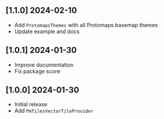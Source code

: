## [1.1.0] 2024-02-10

- Add `ProtomapsThemes` with all Protomaps basemap themes
- Update example and docs

## [1.0.1] 2024-01-30

- Improve documentation
- Fix package score

## [1.0.0] 2024-01-30

- Initial release
- Add `PmTilesVectorTileProvider`